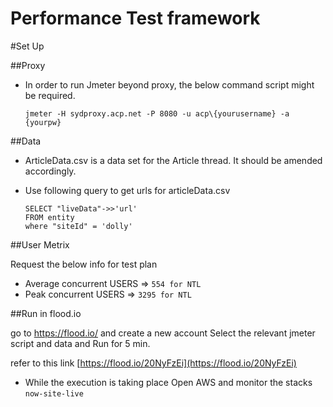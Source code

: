 Performance Test framework
==========================

#Set Up

##Proxy
- In order to run Jmeter beyond proxy, the below command script might be required.
  ```
  jmeter -H sydproxy.acp.net -P 8080 -u acp\{yourusername} -a {yourpw}
  ```

##Data
- ArticleData.csv is a data set for the Article thread. It should be amended accordingly.

- Use following query to get urls for articleData.csv
  ```
  SELECT "liveData"->>'url'
  FROM entity
  where "siteId" = 'dolly'
  ```

##User Metrix

Request the below info for test plan

- Average concurrent USERS => `554 for NTL`  
- Peak concurrent USERS => `3295 for NTL`

##Run in flood.io

go to https://flood.io/ and create a new account
Select the relevant jmeter script and data and Run for 5 min.

refer to this link [https://flood.io/20NyFzEi](https://flood.io/20NyFzEi)

- While the execution is taking place Open AWS and monitor the stacks `now-site-live` 

